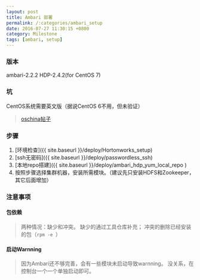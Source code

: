 ```yaml
---
layout: post
title: Ambari 部署
permalink: /:categories/ambari_setup
date: 2016-07-27 11:30:15 +0800
category: Milestone
tags: [ambari, setup]
---
```


### 版本

ambari-2.2.2
HDP-2.4.2(for CentOS 7)

### 坑

CentOS系统需要英文版（据说CentOS 6不用，但未验证）

> [oschina帖子](http://www.oschina.net/question/2684511_2159089?fromerr=LweXJhlz)

### 步骤

1. [环境检查]({{ site.baseurl }}/deploy/Hortonworks_setup)
2. [ssh无密码]({{ site.baseurl }}/deploy/passwordless_ssh)
3. [本地repo搭建]({{ site.baseurl }}/deploy/ambari_hdp_yum_local_repo )
4. 按照步骤选择集群机器，安装所需模块。（建议先只安装HDFS和Zookeeper，其它后面增加）

### 注意事项

#### 包依赖

> 两种情况：缺少和冲突。
> 缺少的通过工具仓库补充；
> 冲突的删除已经安装的包（`rpm -e `）

#### 启动Warnning

> 因为Ambari还不够完善，会有一些模块未启动导致warnning。
> 没关系，在控制台一个一个单独启动即可。
